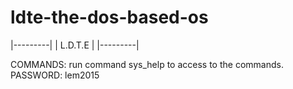 # ldte-the-dos-based-os
|---------|
| L.D.T.E |
|---------|

COMMANDS:
run command sys_help to access to the commands.
PASSWORD:
lem2015
